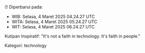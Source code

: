 ⏰ Diperbarui pada:
- WIB: Selasa, 4 Maret 2025 04.24.27 UTC
- WITA: Selasa, 4 Maret 2025 05.24.27 UTC
- WIT: Selasa, 4 Maret 2025 06.24.27 UTC

Kutipan Inspiratif:
"It's not a faith in technology. It's faith in people."


Kategori: technology

